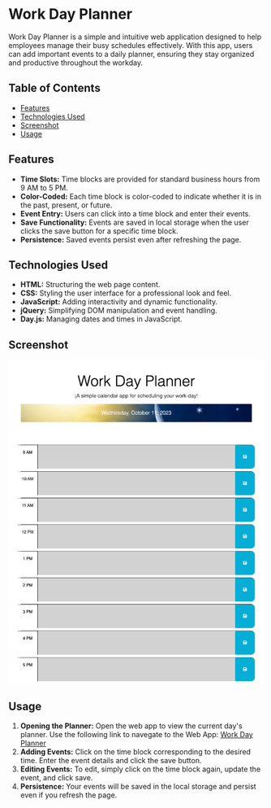 # Work Day Planner

Work Day Planner is a simple and intuitive web application designed to help employees manage their busy schedules effectively. With this app, users can add important events to a daily planner, ensuring they stay organized and productive throughout the workday.

## Table of Contents

- [Features](#features)
- [Technologies Used](#technologies-used)
- [Screenshot](#Screenshot)
- [Usage](#usage)



## Features

- **Time Slots:** Time blocks are provided for standard business hours from 9 AM to 5 PM.
- **Color-Coded:** Each time block is color-coded to indicate whether it is in the past, present, or future.
- **Event Entry:** Users can click into a time block and enter their events.
- **Save Functionality:** Events are saved in local storage when the user clicks the save button for a specific time block.
- **Persistence:** Saved events persist even after refreshing the page.

## Technologies Used

- **HTML:** Structuring the web page content.
- **CSS:** Styling the user interface for a professional look and feel.
- **JavaScript:** Adding interactivity and dynamic functionality.
- **jQuery:** Simplifying DOM manipulation and event handling.
- **Day.js:** Managing dates and times in JavaScript.

## Screenshot

![Work Day Planner](/Assets/img/webApp:img.png)


## Usage

1. **Opening the Planner:** Open the web app to view the current day's planner. Use the following link to navegate to the Web App: [Work Day Planner](https://davidj92.github.io/WorkDay-Planner/) 
2. **Adding Events:** Click on the time block corresponding to the desired time. Enter the event details and click the save button.
3. **Editing Events:** To edit, simply click on the time block again, update the event, and click save.
4. **Persistence:** Your events will be saved in the local storage and persist even if you refresh the page.




